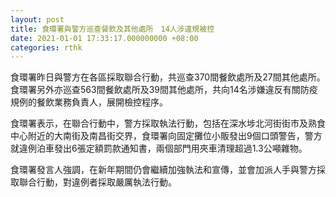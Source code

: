 ```yaml
---
layout: post
title: 食環署與警方巡查餐飲及其他處所　14人涉違規被控
date: 2021-01-01 17:33:17.000000000 +08:00
categories: rthk
---
```


食環署昨日與警方在各區採取聯合行動，共巡查370間餐飲處所及27間其他處所。食環署另外亦巡查563間餐飲處所及39間其他處所，共向14名涉嫌違反有關防疫規例的餐飲業務負責人，展開檢控程序。

食環署表示，在聯合行動中，警方採取執法行動，包括在深水埗北河街街市及熟食中心附近的大南街及南昌街交界，食環署向固定攤位小販發出9個口頭警告，警方就違例泊車發出6張定額罰款通知書，兩個部門用夾車清理超過1.3公噸雜物。

食環署發言人強調，在新年期間仍會繼續加強執法和宣傳，並會加派人手與警方採取聯合行動，對違例者採取嚴厲執法行動。
